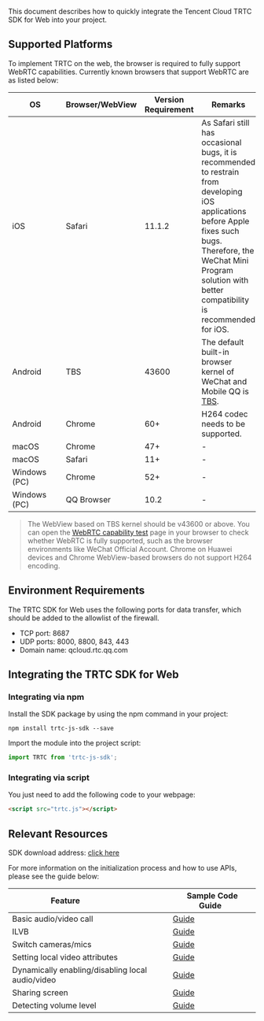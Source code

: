 This document describes how to quickly integrate the Tencent Cloud TRTC SDK for Web into your project.

## Supported Platforms

To implement TRTC on the web, the browser is required to fully support WebRTC capabilities. Currently known browsers that support WebRTC are as listed below:

| OS | Browser/WebView | Version Requirement | Remarks |
| ------------ | -------------- | -------- | ------------------------------------ |
| iOS | Safari | 11.1.2 | As Safari still has occasional bugs, it is recommended to restrain from developing iOS applications before Apple fixes such bugs. <br >Therefore, the WeChat Mini Program solution with better compatibility is recommended for iOS.  |
| Android | TBS | 43600 | The default built-in browser kernel of WeChat and Mobile QQ is [TBS](http://x5.tencent.com/). |
| Android | Chrome | 60+ | H264 codec needs to be supported. |
| macOS          | Chrome         | 47+      | - |
| macOS          | Safari         | 11+      | - |
| Windows (PC)  | Chrome         | 52+      | - |
| Windows (PC)  | QQ Browser      | 10.2     | - |

> The WebView based on TBS kernel should be v43600 or above.
> You can open the [WebRTC capability test](https://www.qcloudtrtc.com/webrtc-samples/abilitytest/index.html) page in your browser to check whether WebRTC is fully supported, such as the browser environments like WeChat Official Account.
> Chrome on Huawei devices and Chrome WebView-based browsers do not support H264 encoding.


## Environment Requirements
The TRTC SDK for Web uses the following ports for data transfer, which should be added to the allowlist of the firewall.
- TCP port: 8687
- UDP ports: 8000, 8800, 843, 443
- Domain name: qcloud.rtc.qq.com

## Integrating the TRTC SDK for Web

### Integrating via npm

Install the SDK package by using the npm command in your project:

```
npm install trtc-js-sdk --save
```

Import the module into the project script:

```javascript
import TRTC from 'trtc-js-sdk';
```

### Integrating via script

You just need to add the following code to your webpage:

```html
<script src="trtc.js"></script>
```

## Relevant Resources

SDK download address: [click here](http://trtc-1252463788.cosgz.myqcloud.com/web/sdk/trtc.js)

For more information on the initialization process and how to use APIs, please see the guide below:

| Feature                       | Sample Code Guide   |
| -------------------------- | --------------------------- |
| Basic audio/video call  | [Guide](https://web.sdk.qcloud.com/trtc/webrtc/doc/en/tutorial-11-basic-video-call.html)               |
| ILVB | [Guide](https://web.sdk.qcloud.com/trtc/webrtc/doc/en/tutorial-12-basic-live-video.html)                           |
| Switch cameras/mics | [Guide](https://web.sdk.qcloud.com/trtc/webrtc/doc/en/tutorial-13-basic-switch-camera-mic.html)      |
| Setting local video attributes  | [Guide](https://web.sdk.qcloud.com/trtc/webrtc/doc/en/tutorial-14-basic-set-video-profile.html)      |
| Dynamically enabling/disabling local audio/video | [Guide](https://web.sdk.qcloud.com/trtc/webrtc/doc/en/tutorial-15-basic-dynamic-add-video.html) |
| Sharing screen | [Guide](https://web.sdk.qcloud.com/trtc/webrtc/doc/en/tutorial-16-basic-screencast.html)   |
| Detecting volume level | [Guide](https://web.sdk.qcloud.com/trtc/webrtc/doc/en/tutorial-17-basic-detect-volume.html) |
